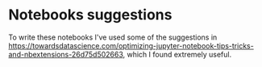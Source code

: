 # Notebooks suggestions

To write these notebooks I've used some of the suggestions in https://towardsdatascience.com/optimizing-jupyter-notebook-tips-tricks-and-nbextensions-26d75d502663, which I found extremely useful.